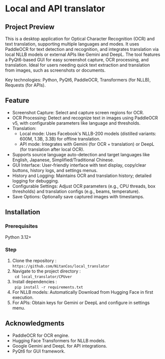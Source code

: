 # Local and API translator
## Project Preview
This is a desktop application for Optical Character Recognition (OCR) and text translation, supporting multiple languages and modes. 
It uses PaddleOCR for text detection and recognition, and integrates translation via local NLLB models or external APIs like Gemini and DeepL. 
The tool features a PyQt6-based GUI for easy screenshot capture, OCR processing, and translation. 
Ideal for users needing quick text extraction and translation from images, such as screenshots or documents.<br/>

Key technologies: Python, PyQt6, PaddleOCR, Transformers (for NLLB), Requests (for APIs).<br/>

## Feature
 - Screenshot Capture: Select and capture screen regions for OCR.
 - OCR Processing: Detect and recognize text in images using PaddleOCR v5, with configurable parameters like language and thresholds.
 - Translation:
    + Local mode: Uses Facebook's NLLB-200 models (distilled variants: 600M, 1.3B, 3.3B) for offline translation.
    + API mode: Integrates with Gemini (for OCR + translation) or DeepL (for translation after local OCR).
 - Supports source language auto-detection and target languages like English, Japanese, Simplified/Traditional Chinese.
 - GUI Interface: User-friendly interface with text display, copy/clear buttons, history logs, and settings menus.
 - History and Logging: Maintains OCR and translation history; detailed logging for debugging.
 - Configurable Settings: Adjust OCR parameters (e.g., CPU threads, box thresholds) and translation configs (e.g., beams, temperature).
 - Save Options: Optionally save captured images with timestamps.

## Installation
### Prerequisites
Python 3.12+
### Step
1. Clone the repository : <br/>
   ```https://github.com/NitanCos/local_translator```
2. Navigate to the project directory :<br/>
   ``` cd local_translator/CPUver```
3. Install dependencies :<br/>
   ``` pip install -r requirements.txt```
4. For NLLB models: Automatically Download from Hugging Face in first execution.
5. For APIs: Obtain keys for Gemini or DeepL and configure in settings menu.

## Acknowledgments
 - PaddleOCR for OCR engine.
 - Hugging Face Transformers for NLLB models.
 - Google Gemini and DeepL for API integrations.
 - PyQt6 for GUI framework.
